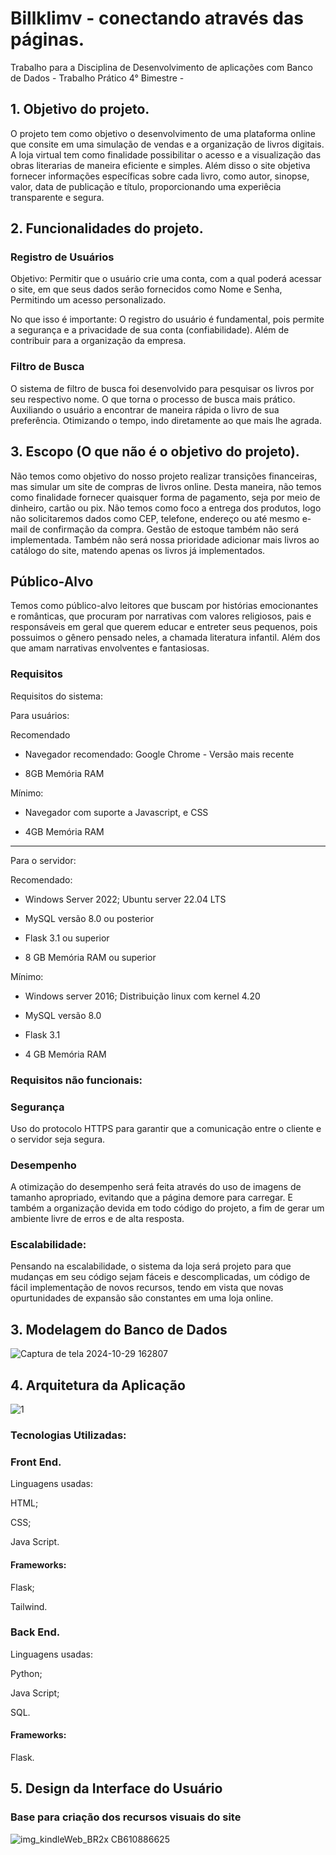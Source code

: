 <h1>Billklimv - conectando através das páginas.</h1>
Trabalho para a Disciplina de Desenvolvimento de aplicações com Banco de Dados - Trabalho Prático 4° Bimestre -

## 1. Objetivo do projeto.

O projeto tem como objetivo o desenvolvimento de uma plataforma online que consite em uma simulação de vendas e a organização de livros digitais. A loja virtual tem como finalidade possibilitar o acesso e a visualização das obras literarias de maneira eficiente e simples. 
Além disso o site objetiva fornecer informações específicas sobre cada livro, como autor, sinopse, valor, data de publicação e título, proporcionando uma experiêcia transparente e segura.


## 2. Funcionalidades do projeto.
### Registro de Usuários 
Objetivo: Permitir que o usuário crie uma conta, com a qual poderá acessar o site, em que seus dados serão fornecidos como Nome e Senha, Permitindo um acesso personalizado.

No que isso é importante: O registro do usuário é fundamental, pois permite a segurança e a privacidade de sua conta (confiabilidade). Além de contribuir para a organização da empresa.

### Filtro de Busca 
O sistema de filtro de busca foi desenvolvido para pesquisar os livros por seu respectivo nome.
O que torna o processo de busca mais prático. Auxiliando o usuário a encontrar de maneira rápida o livro de sua preferência. Otimizando o tempo, indo diretamente ao que mais lhe agrada.  

## 3. Escopo (O que não é o objetivo do projeto).

Não temos como objetivo do nosso projeto realizar transições financeiras, mas simular um site de compras de livros online. Desta maneira, não temos como finalidade fornecer quaisquer forma de pagamento, seja por meio de dinheiro, cartão ou pix. Não temos como foco a entrega dos produtos, logo não solicitaremos dados como CEP, telefone, endereço ou até mesmo e-mail de confirmação da compra. Gestão de estoque também não será implementada. Também não será nossa prioridade adicionar mais livros ao catálogo do site, matendo apenas os livros já implementados. 

## Público-Alvo
Temos como público-alvo leitores que buscam por histórias emocionantes e românticas, que procuram por narrativas com valores religiosos, pais e responsáveis em geral que querem educar e entreter seus pequenos, pois possuimos o gênero pensado neles, a chamada literatura infantil. Além dos que amam narrativas envolventes e fantasiosas. 

### Requisitos
Requisitos do sistema:

Para usuários:

Recomendado

- Navegador recomendado: Google Chrome - Versão mais recente

- 8GB Memória RAM

Mínimo:

- Navegador com suporte a Javascript, e CSS

- 4GB Memória RAM

----------------

Para o servidor:

Recomendado:

- Windows Server 2022; Ubuntu server 22.04 LTS

- MySQL versão 8.0 ou posterior

- Flask 3.1 ou superior

- 8 GB Memória RAM ou superior

Mínimo:

- Windows server 2016; Distribuição linux com kernel 4.20

- MySQL versão 8.0

- Flask 3.1

- 4 GB Memória RAM

### Requisitos não funcionais:

### Segurança 
Uso do protocolo HTTPS para garantir que a comunicação entre o cliente e o servidor seja segura.

### Desempenho 
A otimização do desempenho será feita através do uso de imagens de tamanho apropriado, evitando que a página demore para carregar. E também a organização devida em todo código do projeto, a fim de gerar um ambiente livre de erros e de alta resposta.  

### Escalabilidade:
Pensando na escalabilidade, o sistema da loja será projeto para que mudanças em seu código sejam fáceis e descomplicadas, um código de fácil implementação de novos recursos, tendo em vista que novas opurtunidades de expansão são constantes em uma loja online.

## 3. Modelagem do Banco de Dados

![Captura de tela 2024-10-29 162807](https://github.com/user-attachments/assets/21397fd3-c2cf-43c3-b848-ce080aec6b97)

## 4. Arquitetura da Aplicação


![1](https://github.com/user-attachments/assets/d1b742cd-5251-49ef-bd10-523fff645a58)

### Tecnologias Utilizadas: 

### Front End.
Linguagens usadas: 

HTML;

CSS;

Java Script. 

#### Frameworks:

Flask;

Tailwind.

### Back End.
Linguagens usadas: 

Python;

Java Script;

SQL.  

#### Frameworks:

Flask.

## 5. Design da Interface do Usuário

### Base para criação dos recursos visuais do site

![img_kindleWeb_BR2x _CB610886625_](https://github.com/user-attachments/assets/fa2b734a-8cee-40a6-aa21-91a081677b16)

